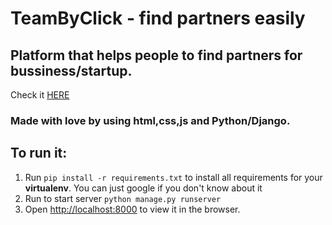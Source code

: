 # TeamByClick - find partners easily
## Platform that helps people to find partners for bussiness/startup.

Check it [HERE](http://teambyc.pythonanywhere.com/)

### Made with love by using html,css,js and Python/Django.

## To run it:
1. Run `pip install -r requirements.txt` to install all requirements for your **virtualenv**. You can just google if you don't know about it
2. Run to start server `python manage.py runserver`
3. Open [http://localhost:8000](http://localhost:8000) to view it in the browser.
